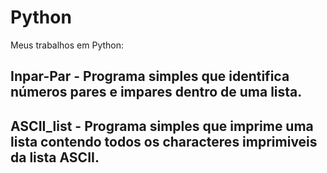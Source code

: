 # Python
Meus trabalhos em Python:

**Inpar-Par** - Programa simples que identifica números pares e impares dentro de uma lista.
---
**ASCII_list** - Programa simples que imprime uma lista contendo todos os characteres imprimiveis da lista ASCII.
---
